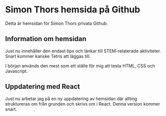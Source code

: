 # Simon Thors hemsida på Github
Detta är hemsidan för Simon Thors privata Github. 

## Information om hemsidan
Just nu innehåller den endast tips och länkar till STEM-relaterade aktiviteter. Snart kommer kanske Tetris att läggas till.

I början används den mest som ett ställe för mig att testa HTML, CSS och Javascript.

## Uppdatering med React
Just nu arbetar jag på en ny uppdatering av hemsidan där allting struktureras om från grunden och skrivs om i React. Denna version kommer snart.
